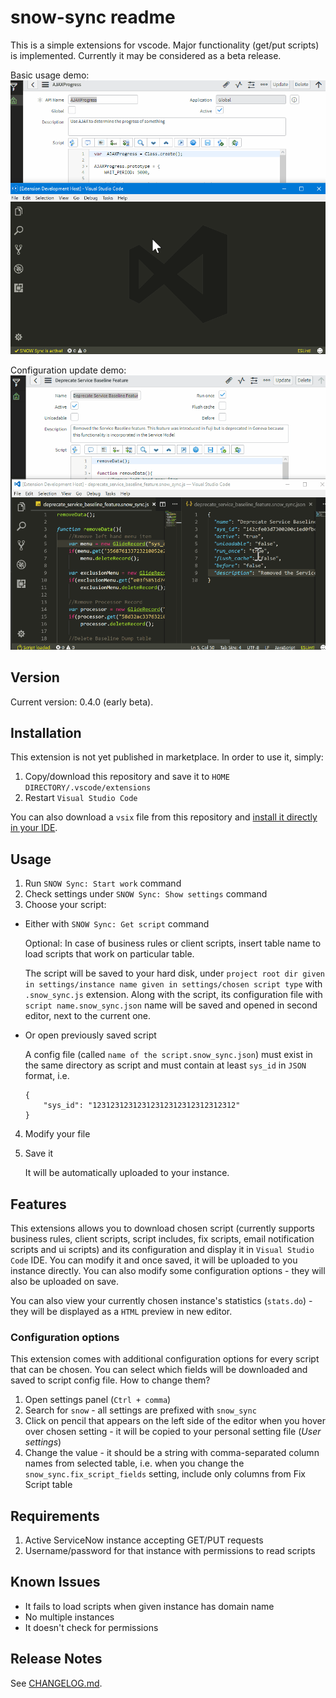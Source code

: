 # snow-sync readme

This is a simple extensions for vscode. Major functionality (get/put scripts) is implemented. Currently it may be considered as a beta release. 

Basic usage demo:
![Basic usage](./img/snow_sync_demo1.gif)

Configuration update demo:
![Configuration update](./img/snow_sync_demo2.gif)

## Version

Current version: 0.4.0 (early beta).

## Installation

This extension is not yet published in marketplace. In order to use it, simply:
1. Copy/download this repository and save it to `HOME DIRECTORY/.vscode/extensions`
2. Restart `Visual Studio Code`

You can also download a `vsix` file from this repository and [install it directly in your IDE](https://code.visualstudio.com/docs/editor/extension-gallery#_install-from-a-vsix).

## Usage

1. Run `SNOW Sync: Start work` command
2. Check settings under `SNOW Sync: Show settings` command
3. Choose your script:
* Either with `SNOW Sync: Get script` command
   
   Optional: In case of business rules or client scripts, insert table name to load scripts that work on particular table.

   The script will be saved to your hard disk, under `project root dir given in settings/instance name given in settings/chosen script type` with `.snow_sync.js` extension. Along with the script, its configuration file with `script name.snow_sync.json` name will be saved and opened in second editor, next to the current one.

* Or open previously saved script

   A config file (called `name of the script.snow_sync.json`) must exist in the same directory as script and must contain at least `sys_id` in `JSON` format, i.e.

   ```
   {
       "sys_id": "12312312312312312312312312312312"
   }
   ```

4. Modify your file
5. Save it

   It will be automatically uploaded to your instance.

## Features

This extensions allows you to download chosen script (currently supports business rules, client scripts, script includes, fix scripts, email notification scripts and ui scripts) and its configuration and display it in `Visual Studio Code` IDE. You can modify it and once saved, it will be uploaded to you instance directly. You can also modify some configuration options - they will also be uploaded on save.

You can also view your currently chosen instance's statistics (`stats.do`) - they will be displayed as a `HTML` preview in new editor.

### Configuration options 
This extension comes with additional configuration options for every script that can be chosen. You can select which fields will be downloaded and saved to script config file. How to change them?

1. Open settings panel (`Ctrl + comma`)
2. Search for `snow` - all settings are prefixed with `snow_sync`
3. Click on pencil that appears on the left side of the editor when you hover over chosen setting - it will be copied to your personal setting file (_User settings_)
4. Change the value - it should be a string with comma-separated column names from selected table, i.e. when you change the `snow_sync.fix_script_fields` setting, include only columns from Fix Script table

## Requirements

1. Active ServiceNow instance accepting GET/PUT requests
2. Username/password for that instance with permissions to read scripts

## Known Issues

- It fails to load scripts when given instance has domain name
- No multiple instances
- It doesn't check for permissions

## Release Notes

See [CHANGELOG.md](CHANGELOG.md).